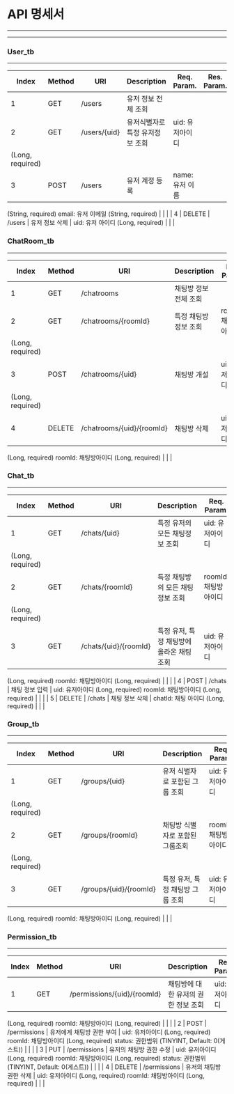 # API 명세서

---

---

### User_tb

---

| Index | Method | URI | Description | Req. Param. | Res. Param. | HTTP Status |
| --- | --- | --- | --- | --- | --- | --- |
| 1 | GET | /users | 유저 정보 전체 조회 |  |  |  |
| 2 | GET | /users/{uid} | 유저식별자로 특정 유저정보 조회 | uid: 유저아이디
(Long, required) |  |  |
| 3 | POST | /users | 유저 계정 등록 | name: 유저 이름
(String, required)
email: 유저 이메일
(String, required) |  |  |
| 4 | DELETE | /users | 유저 정보 삭제 | uid: 유저 아이디
(Long, required) |  |  |

### ChatRoom_tb

---

| Index | Method | URI | Description | Req. Param. | Res. Param. | HTTP Status |
| --- | --- | --- | --- | --- | --- | --- |
| 1 | GET | /chatrooms | 채팅방 정보 전체 조회 |  |  |  |
| 2 | GET | /chatrooms/{roomId} | 특정 채팅방 정보 조회 | roomId: 채팅방아이디
(Long, required) |  |  |
| 3 | POST | /chatrooms/{uid} | 채팅방 개설 | uid: 유저아이디
(Long, required) |  |  |
| 4 | DELETE | /chatrooms/{uid}/{roomId} | 채팅방 삭제 | uid: 유저아이디
(Long, required)
roomId: 채팅방아이디
(Long, required) |  |  |

### Chat_tb

---

| Index | Method | URI | Description | Req. Param. | Res. Param. | HTTP Status |
| --- | --- | --- | --- | --- | --- | --- |
| 1 | GET | /chats/{uid} | 특정 유저의 모든 채팅정보 조회 | uid: 유저아이디
(Long, required) |  |  |
| 2 | GET | /chats/{roomId} | 특정 채팅방의 모든 채팅 정보 조회 | roomId: 채팅방아이디
(Long, required) |  |  |
| 3 | GET | /chats/{uid}/{roomId} | 특정 유저, 특정 채팅방에 올라온 채팅 조회 | uid: 유저아이디
(Long, required)
roomId: 채팅방아이디
(Long, required) |  |  |
| 4 | POST | /chats | 채팅 정보 입력 | uid: 유저아이디
(Long, required)
roomId: 채팅방아이디
(Long, required) |  |  |
| 5 | DELETE | /chats | 채팅 정보 삭제 | chatId: 채팅 아이디
(Long, required) |  |  |

### Group_tb

---

| Index | Method | URI | Description | Req. Param. | Res. Param. | HTTP Status |
| --- | --- | --- | --- | --- | --- | --- |
| 1 | GET | /groups/{uid} | 유저 식별자로 포함된 그룹 조회 | uid: 유저아이디
(Long, required) |  |  |
| 2 | GET | /groups/{roomId} | 채팅방 식별자로 포함된 그룹조회 | roomId: 채팅방아이디
(Long, required) |  |  |
| 3 | GET | /groups/{uid}/{roomId} | 특정 유저, 특정 채팅방 그룹 조회 | uid: 유저아이디
(Long, required)
roomId: 채팅방아이디
(Long, required) |  |  |

### Permission_tb

---

| Index | Method | URI | Description | Req. Param. | Res. Param. | HTTP Status |
| --- | --- | --- | --- | --- | --- | --- |
| 1 | GET | /permissions/{uid}/{roomId} | 채팅방에 대한 유저의 권한 정보 조회 | uid: 유저아이디
(Long, required)
roomId: 채팅방아이디
(Long, required) |  |  |
| 2 | POST | /permissions | 유저에게 채팅방 권한 부여 | uid: 유저아이디
(Long, required)
roomId: 채팅방아이디
(Long, required)
status: 권한범위
(TINYINT, Default: 0(게스트)) |  |  |
| 3 | PUT | /permissions | 유저의 채팅방 권한 수정 | uid: 유저아이디
(Long, required)
roomId: 채팅방아이디
(Long, required)
status: 권한범위
(TINYINT, Default: 0(게스트)) |  |  |
| 4 | DELETE | /permissions | 유저의 채팅방 권한 삭제 | uid: 유저아이디
(Long, required)
roomId: 채팅방아이디
(Long, required) |  |  |